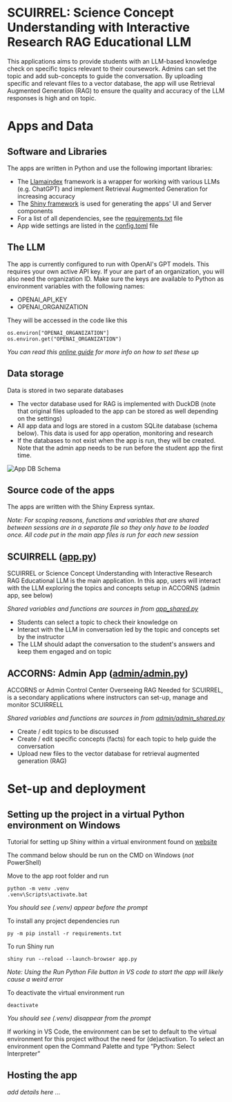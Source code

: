 # SCUIRREL: Science Concept Understanding with Interactive Research RAG Educational LLM

This applications aims to provide students with an LLM-based knowledge check on specific topics relevant to their coursework. Admins can set the topic and add sub-concepts to guide the conversation. By uploading specific and relevant files to a vector database, the app will use Retrieval Augmented Generation (RAG) to ensure the quality and accuracy of the LLM responses is high and on topic.

# Apps and Data

## Software and Libraries

The apps are written in Python and use the following important libraries:

* The [Llamaindex](https://www.llamaindex.ai/) framework is a wrapper for working with 
various LLMs (e.g. ChatGPT) and implement Retrieval Augmented Generation for increasing
accuracy
* The [Shiny framework](https://shiny.posit.co/py/) is used for generating the 
apps' UI and Server components
* For a list of all dependencies, see the [requirements.txt](./requirements.txt) file
* App wide settings are listed in the [config.toml](./config.toml) file

## The LLM
The app is currently configured to run with OpenAI's GPT models. This requires
your own active API key. If your are part of an organization, you will also need the 
organization ID. Make sure the keys are available to Python as environment
variables with the following names:

* OPENAI_API_KEY
* OPENAI_ORGANIZATION

They will be accessed in the code like this
```
os.environ["OPENAI_ORGANIZATION"]
os.environ.get("OPENAI_ORGANIZATION")
```
*You can read this [online guide](https://chlee.co/how-to-setup-environment-variables-for-windows-mac-and-linux/) 
for more info on how to set these up*

## Data storage

Data is stored in two separate databases

* The vector database used for RAG is implemented with DuckDB (note that original files uploaded to the app can be stored as well depending on the settings)
* All app data and logs are stored in a custom SQLite database (schema below).
This data is used for app operation, monitoring and research
* If the databases to not exist when the app is run, they will be created.
Note that the admin app needs to be run before the student app the first time.

![App DB Schema](https://drive.usercontent.google.com/download?id=1kOzuVdI-p1K5Ej6EaRh4dJZuxyCATCfT)

## Source code of the apps

The apps are written with the Shiny Express syntax. 

*Note: For scoping reasons, functions and variables that are shared between sessions
are in a separate file so they only have to be loaded once. All code put in the
main app files is run for each new session*

## SCUIRRELL ([app.py](./app.py))

SCUIRREL or Science Concept Understanding with Interactive Research RAG Educational LLM 
is the main application. In this app, users will interact  with the LLM exploring the 
topics and concepts setup in ACCORNS (admin app, see below)

*Shared variables and functions are sources in from [app_shared.py](./app_shared.py)*

* Students can select a topic to check their knowledge on
* Interact with the LLM in conversation led by the topic and concepts set by the instructor
* The LLM should adapt the conversation to the student's answers and keep them engaged and on topic

## ACCORNS: Admin App ([admin/admin.py](./admin/admin.py))

ACCORNS or Admin Control Center Overseeing RAG Needed for SCUIRREL, is a secondary
applications where instructors can set-up, manage and monitor SCUIRRELL

*Shared variables and functions are sources in from [admin/admin_shared.py](./admin/admin_shared.py)*

* Create / edit topics to be discussed
* Create / edit specific concepts (facts) for each topic to help guide the conversation
* Upload new files to the vector database for retrieval augmented generation (RAG)

# Set-up and deployment

## Setting up the project in a virtual Python environment on Windows

Tutorial for setting up Shiny within a virtual environment found on 
[website](https://shiny.posit.co/py/docs/install-create-run.html#install)

The command below should be run on the CMD on Windows (*not* PowerShell)

Move to the app root folder and run
```
python -m venv .venv
.venv\Scripts\activate.bat
```
*You should see (.venv) appear before the prompt*

To install any project dependencies run
```
py -m pip install -r requirements.txt
```

To run Shiny run
```
shiny run --reload --launch-browser app.py
```
*Note: Using the Run Python File button in VS code to start the app will likely cause a weird error*

To deactivate the virtual environment run
```
deactivate
```
*You should see (.venv) disappear from the prompt*

If working in VS Code, the environment can be set to default to the virtual environment for this project without the need for (de)activation. To select an environment open the Command Palette and type “Python: Select Interpreter”

## Hosting the app
*add details here ...*

